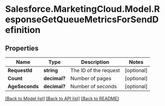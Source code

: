 # Salesforce.MarketingCloud.Model.ResponseGetQueueMetricsForSendDefinition
## Properties

Name | Type | Description | Notes
------------ | ------------- | ------------- | -------------
**RequestId** | **string** | The ID of the request | [optional] 
**Count** | **decimal?** | Number of pages | [optional] 
**AgeSeconds** | **decimal?** | Number of seconds | [optional] 

[[Back to Model list]](../README.md#documentation-for-models) [[Back to API list]](../README.md#documentation-for-api-endpoints) [[Back to README]](../README.md)

